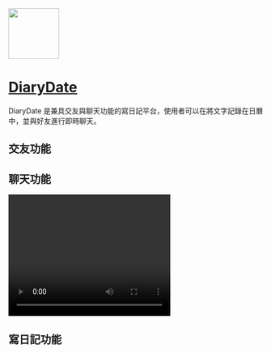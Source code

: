  <img src="/Users/gini/Desktop/gini-dev/diary-date/public/img/phone-icon.png" width="100" />

# [DiaryDate](https://diary-date.vercel.app/)

DiaryDate 是兼具交友與聊天功能的寫日記平台，使用者可以在將文字記錄在日曆中，並與好友進行即時聊天。

## 交友功能

## 聊天功能

<video width="320" height="240" controls>
  <source src="/Users/gini/Desktop/gini-dev/diary-date/public/img/螢幕錄影 2024-10-11 晚上8.10.18.mov" type="video/mp4">
</video>

## 寫日記功能
